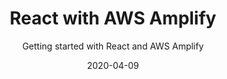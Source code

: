 ---
path: "/react-aws-amplify"
date: "2020-04-09"
title: "React with AWS Amplify" 
subtitle: "Getting started with React and AWS Amplify"
tags: ['react', 'AWS', 'Amplify']
excerpt: "React and AWS Amplify" 
---